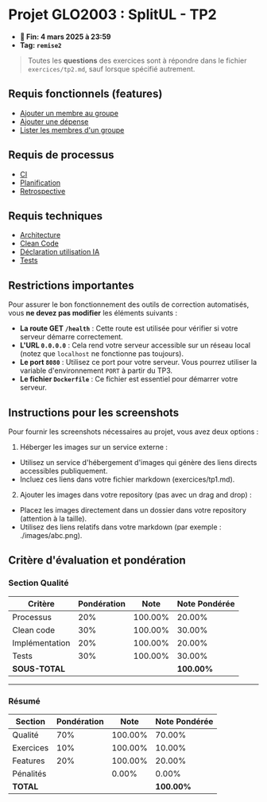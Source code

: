 # Projet GLO2003 : SplitUL - TP2

- **📅 Fin: 4 mars 2025 à 23:59**
- **Tag: `remise2`**

> Toutes les **questions** des exercices sont à répondre dans le fichier `exercices/tp2.md`, 
> sauf lorsque spécifié autrement.

## Requis fonctionnels (features)

- [Ajouter un membre au groupe](fonctionnels/5.ajouter-membre-groupe.md)
- [Ajouter une dépense](fonctionnels/6.ajouter-depense-groupe.md)
- [Lister les membres d'un groupe](fonctionnels/7.lister-membres-groupe.md)

## Requis de processus

- [CI](processus/ci.md)
- [Planification](processus/planification.md)
- [Retrospective](processus/retrospective.md)

## Requis techniques

- [Architecture](techniques/architecture.md)
- [Clean Code](techniques/clean-code.md)
- [Déclaration utilisation IA](techniques/declaration-IA.md)
- [Tests](techniques/tests.md)

## Restrictions importantes

Pour assurer le bon fonctionnement des outils de correction automatisés, vous **ne devez pas modifier** les éléments suivants :

- **La route GET `/health`** : Cette route est utilisée pour vérifier si votre serveur démarre correctement.
- **L'URL `0.0.0.0`** : Cela rend votre serveur accessible sur un réseau local (notez que `localhost` ne fonctionne pas toujours).
- **Le port `8080`** : Utilisez ce port pour votre serveur. Vous pourrez utiliser la variable d'environnement `PORT` à partir du TP3.
- **Le fichier `Dockerfile`** : Ce fichier est essentiel pour démarrer votre serveur.

## Instructions pour les screenshots

Pour fournir les screenshots nécessaires au projet, vous avez deux options :

1. Héberger les images sur un service externe :
- Utilisez un service d'hébergement d'images qui génère des liens directs accessibles publiquement.
- Incluez ces liens dans votre fichier markdown (exercices/tp1.md).

2. Ajouter les images dans votre repository (pas avec un drag and drop) :
- Placez les images directement dans un dossier dans votre repository (attention à la taille).
- Utilisez des liens relatifs dans votre markdown (par exemple : ./images/abc.png).

## Critère d'évaluation et pondération

### Section Qualité

| Critère        | Pondération | Note     | Note Pondérée |
|----------------|-------------|----------|---------------|
| Processus      | 20%         | 100.00%  | 20.00%        |
| Clean code     | 30%         | 100.00%  | 30.00%        |
| Implémentation | 20%         | 100.00%  | 20.00%        |
| Tests          | 30%         | 100.00%  | 30.00%        |
| **SOUS-TOTAL** |             |          | **100.00%**   |

---

### Résumé

| Section    | Pondération | Note     | Note Pondérée |
|------------|-------------|----------|---------------|
| Qualité    | 70%         | 100.00%  | 70.00%        |
| Exercices  | 10%         | 100.00%  | 10.00%        |
| Features   | 20%         | 100.00%  | 20.00%        |
| Pénalités  |             | 0.00%    | 0.00%         |
| **TOTAL**  |             |          | **100.00%**   |
